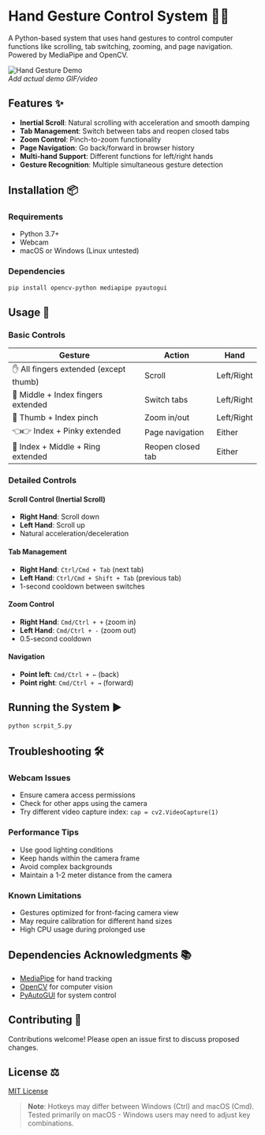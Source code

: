 # Hand Gesture Control System 🤖👋

A Python-based system that uses hand gestures to control computer functions like scrolling, tab switching, zooming, and page navigation. Powered by MediaPipe and OpenCV.

![Hand Gesture Demo](demo-gesture.gif)  
*Add actual demo GIF/video*

## Features ✨
- **Inertial Scroll**: Natural scrolling with acceleration and smooth damping
- **Tab Management**: Switch between tabs and reopen closed tabs
- **Zoom Control**: Pinch-to-zoom functionality
- **Page Navigation**: Go back/forward in browser history
- **Multi-hand Support**: Different functions for left/right hands
- **Gesture Recognition**: Multiple simultaneous gesture detection

## Installation 📦

### Requirements
- Python 3.7+
- Webcam
- macOS or Windows (Linux untested)

### Dependencies
```bash
pip install opencv-python mediapipe pyautogui
```

## Usage 🚀

### Basic Controls

| Gesture | Action | Hand |
|---------|--------|------|
| ✋ All fingers extended (except thumb) | Scroll | Left/Right |
| 🤟 Middle + Index fingers extended | Switch tabs | Left/Right |
| 🤏 Thumb + Index pinch | Zoom in/out | Left/Right |
| 👈👉 Index + Pinky extended  | Page navigation | Either |
| 🖖 Index + Middle + Ring extended | Reopen closed tab | Either |

### Detailed Controls

#### Scroll Control (Inertial Scroll)
- **Right Hand**: Scroll down  
- **Left Hand**: Scroll up  
- Natural acceleration/deceleration

#### Tab Management
- **Right Hand**: `Ctrl/Cmd + Tab` (next tab)
- **Left Hand**: `Ctrl/Cmd + Shift + Tab` (previous tab)
- 1-second cooldown between switches

#### Zoom Control
- **Right Hand**: `Cmd/Ctrl + +` (zoom in)
- **Left Hand**: `Cmd/Ctrl + -` (zoom out)
- 0.5-second cooldown

#### Navigation
- **Point left**: `Cmd/Ctrl + ←` (back)
- **Point right**: `Cmd/Ctrl + →` (forward)

## Running the System ▶️
```bash
python scrpit_5.py
```

## Troubleshooting 🛠️

### Webcam Issues
- Ensure camera access permissions
- Check for other apps using the camera
- Try different video capture index: `cap = cv2.VideoCapture(1)`

### Performance Tips
- Use good lighting conditions
- Keep hands within the camera frame
- Avoid complex backgrounds
- Maintain a 1-2 meter distance from the camera

### Known Limitations
- Gestures optimized for front-facing camera view
- May require calibration for different hand sizes
- High CPU usage during prolonged use

## Dependencies Acknowledgments 📚
- [MediaPipe](https://developers.google.com/mediapipe) for hand tracking
- [OpenCV](https://opencv.org/) for computer vision
- [PyAutoGUI](https://pyautogui.readthedocs.io/en/latest/) for system control

## Contributing 🤝
Contributions welcome! Please open an issue first to discuss proposed changes.

## License ⚖️
[MIT License](LICENSE)

> **Note**: Hotkeys may differ between Windows (Ctrl) and macOS (Cmd). Tested primarily on macOS - Windows users may need to adjust key combinations.
